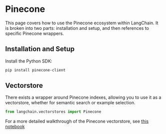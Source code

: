 # Pinecone

This page covers how to use the Pinecone ecosystem within LangChain.
It is broken into two parts: installation and setup, and then references to specific Pinecone wrappers.

## Installation and Setup
Install the Python SDK:
```bash
pip install pinecone-client
```


## Vectorstore

There exists a wrapper around Pinecone indexes, allowing you to use it as a vectorstore,
whether for semantic search or example selection.

```python
from langchain.vectorstores import Pinecone
```

For a more detailed walkthrough of the Pinecone vectorstore, see [this notebook](../modules/indexes/vectorstores/examples/pinecone.ipynb)
